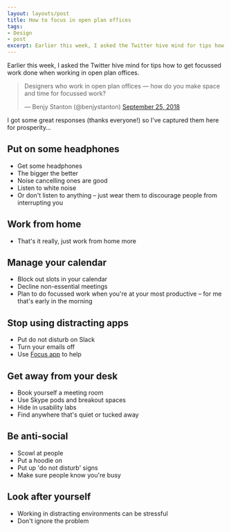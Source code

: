 ```yaml
---
layout: layouts/post
title: How to focus in open plan offices
tags:
- Design
- post
excerpt: Earlier this week, I asked the Twitter hive mind for tips how to get focussed work done when working in open plan offices.
---
```


Earlier this week, I asked the Twitter hive mind for tips how to get focussed work done when working in open plan offices.

<blockquote class="twitter-tweet" data-lang="en"><p lang="en" dir="ltr">Designers who work in open plan offices — how do you make space and time for focussed work?</p>&mdash; Benjy Stanton (@benjystanton) <a href="https://twitter.com/benjystanton/status/1044599479721218048?ref_src=twsrc%5Etfw">September 25, 2018</a></blockquote>
<script async src="https://platform.twitter.com/widgets.js" charset="utf-8"></script>

I got some great responses (thanks everyone!) so I've captured them here for prosperity…

## Put on some headphones
- Get some headphones
- The bigger the better
- Noise cancelling ones are good
- Listen to white noise
- Or don't listen to anything – just wear them to discourage people from interrupting you

## Work from home
- That's it really, just work from home more

## Manage your calendar
- Block out slots in your calendar
- Decline non-essential meetings
- Plan to do focussed work when you're at your most productive – for me that's early in the morning

## Stop using distracting apps
- Put do not disturb on Slack
- Turn your emails off
- Use [Focus app](http://heyfocus.com/) to help

## Get away from your desk
- Book yourself a meeting room
- Use Skype pods and breakout spaces
- Hide in usability labs
- Find anywhere that's quiet or tucked away

## Be anti-social
- Scowl at people
- Put a hoodie on
- Put up 'do not disturb' signs
- Make sure people know you're busy

## Look after yourself
- Working in distracting environments can be stressful
- Don't ignore the problem
